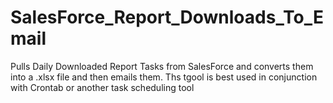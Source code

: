 # SalesForce_Report_Downloads_To_Email

Pulls Daily Downloaded Report Tasks from SalesForce and converts them into a .xlsx file and then emails them.
Ths tgool is best used in conjunction with Crontab or another task scheduling tool
